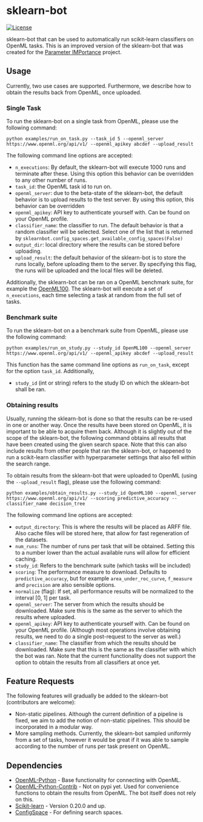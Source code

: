# sklearn-bot
[![License](https://img.shields.io/badge/License-BSD%203--Clause-blue.svg)](https://opensource.org/licenses/BSD-3-Clause)

sklearn-bot that can be used to automatically run scikit-learn classifiers
on OpenML tasks. This is an improved version of the sklearn-bot that was created
for the [Parameter IMPortance](https://github.com/janvanrijn/openml-pimp)
project. 

## Usage
Currently, two use cases are supported. Furthermore, we describe how to obtain
the results back from OpenML, once uploaded. 

### Single Task
To run the sklearn-bot on a single task from OpenML, please use the following
command:
```
python examples/run_on_task.py --task_id 5 --openml_server https://www.openml.org/api/v1/ --openml_apikey abcdef --upload_result
```

The following command line options are accepted: 
* `n_executions`: By default, the sklearn-bot will execute 1000 runs and 
terminate after these. Using this option this behavior can be overridden to any
other number of runs. 
* `task_id`: the OpenML task id to run on. 
* `openml_server`: due to the beta-state of the sklearn-bot, the default 
behavior is to upload results to the test server. By using this option, this 
behavior can be overridden
* `openml_apikey`: API key to authenticate yourself with. Can be found on your
OpenML profile. 
* `classifier_name`: the classifier to run. The default behavior is that a 
random classifier will be selected. Select one of the list that is returned by
`sklearnbot.config_spaces.get_available_config_spaces(False)`
* `output_dir`: local directory where the results can be stored before
uploading. 
* `upload_result`: the default behavior of the sklearn-bot is to store the runs
locally, before uploading them to the server. By specifying this flag, the runs
will be uploaded and the local files will be deleted.

Additionally, the sklearn-bot can be ran on a OpenML benchmark suite, for
example the [OpenML100](https://arxiv.org/abs/1708.03731). The sklearn-bot will
execute a set of `n_executions`, each time selecting a task at random from the
full set of tasks. 

### Benchmark suite
To run the sklearn-bot on a a benchmark suite from OpenML, please use the
following command:

```
python examples/run_on_study.py --study_id OpenML100 --openml_server https://www.openml.org/api/v1/ --openml_apikey abcdef --upload_result
```

This function has the same command line options as `run_on_task`, except for the
option `task_id`. Additionally,
* `study_id` (int or string) refers to the study ID on which the sklearn-bot
shall be ran. 

### Obtaining results
Usually, running the sklearn-bot is done so that the results can be re-used
in one or another way. Once the results have been stored on OpenML, it is 
important to be able to acquire them back. Although it is slightly out of the
scope of the sklearn-bot, the following command obtains all results that have 
been created using the given search space. Note that this can also include
results from other people that ran the sklearn-bot, or happened to run a
scikit-learn classifier with hyperparameter settings that also fell within the
search range. 

To obtain results from the sklearn-bot that were uploaded to OpenML (using the
`--upload_result` flag), please use the following command:

```
python examples/obtain_results.py --study_id OpenML100 --openml_server https://www.openml.org/api/v1/ --scoring predictive_accuracy --classifier_name decision_tree
```

The following command line options are accepted: 
* `output_directory`: This is where the results will be placed as ARFF file. 
Also cache files will be stored here, that allow for fast regeneration of the
datasets.
* `num_runs`: The number of runs per task that will be obtained. Setting this to
a number lower than the actual available runs will allow for efficient caching.
* `study_id`: Refers to the benchmark suite (which tasks will be included)
* `scoring`: The performance measure to download. Defaults to 
`predictive_accuracy`, but for example `area_under_roc_curve`, `f_measure` and 
`precision` are also sensible options. 
* `normalize` (flag): If set, all performance results will be normalized to the
interval [0, 1] per task. 
* `openml_server`: The server from which the results should be downloaded. Make
sure this is the same as the server to which the results where uploaded.
* `openml_apikey`: API key to authenticate yourself with. Can be found on your
OpenML profile. (Although most operations involve obtaining results, we need to
do a single post-request to the server as well.)
* `classifier_name`: The classifier from which the results should be downloaded.
Make sure that this is the same as the classifier with which the bot was ran. 
Note that the current functionality does not support the option to obtain the
results from all classifiers at once yet. 

## Feature Requests

The following features will gradually be added to the sklearn-bot (contributors
are welcome):
* Non-static pipelines. Although the current definition of a pipeline is fixed, 
we aim to add the notion of non-static pipelines. This should be incorporated
in a modular way. 
* More sampling methods. Currently, the sklearn-bot sampled uniformly from a set
of tasks, however it would be great if it was able to sample according to the
number of runs per task present on OpenML. 


## Dependencies
* [OpenML-Python](https://pypi.org/project/openml/) - Base functionality for
connecting with OpenML. 
* [OpenML-Python-Contrib](https://github.com/openml/openml-python-contrib/) - 
Not on pypi yet. Used for convenience functions to obtain the results from 
OpenML. The bot itself does not rely on this.
* [Scikit-learn](https://pypi.org/project/scikit-learn/) - Version 0.20.0 and
up.
* [ConfigSpace](https://pypi.org/project/ConfigSpace/) - For defining search 
spaces. 

